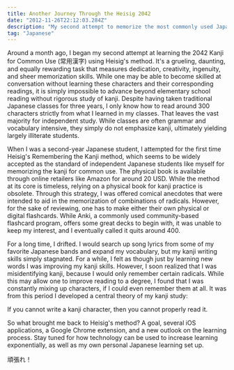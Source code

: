```yaml
---
title: Another Journey Through the Heisig 2042
date: "2012-11-26T22:12:03.284Z"
description: "My second attempt to memorize the most commonly used Japanese characters."
tag: "Japanese"
---
```


Around a month ago, I began my second attempt at learning the 2042 Kanji for Common Use (常用漢字) using Heisig's method. It's a grueling, daunting, and equally rewarding task that measures dedication, creativity, ingenuity, and sheer memorization skills. While one may be able to become skilled at conversation without learning these characters and their corresponding readings, it is simply impossible to advance beyond elementary school reading without rigorous study of kanji. Despite having taken traditional Japanese classes for three years, I only know how to read around 300 characters strictly from what I learned in my classes. That leaves the vast majority for independent study. While classes are often grammar and vocabulary intensive, they simply do not emphasize kanji, ultimately yielding largely illiterate students.

When I was a second-year Japanese student, I attempted for the first time Heisig's Remembering the Kanji method, which seems to be widely accepted as the standard of independent Japanese students like myself for memorizing the kanji for common use. The physical book is available through online retailers like Amazon for around 20 USD. While the method at its core is timeless, relying on a physical book for kanji practice is obsolete. Through this strategy, I was offered comical anecdotes that were intended to aid in the memorization of combinations of radicals. However, for the sake of reviewing, one has to make either their own physical or digital flashcards. While Anki, a commonly used community-based flashcard program, offers some great decks to begin with, it was unable to keep my interest, and I eventually called it quits around 400.

For a long time, I drifted. I would search up song lyrics from some of my favorite Japanese bands and expand my vocabulary, but my kanji writing skills simply stagnated. For a while, I felt as though just by learning new words I was improving my kanji skills. However, I soon realized that I was misidentifying kanji, because I would only remember certain radicals. While this may allow one to improve reading to a degree, I found that I was constantly mixing up characters, if I could even remember them at all. It was from this period I developed a central theory of my kanji study:

If you cannot write a kanji character, then you cannot properly read it.

So what brought me back to Heisig's method? A goal, several iOS applications, a Google Chrome extension, and a new outlook on the learning process. Stay tuned for how technology can be used to increase learning exponentially, as well as my own personal Japanese learning set up.

頑張れ！
